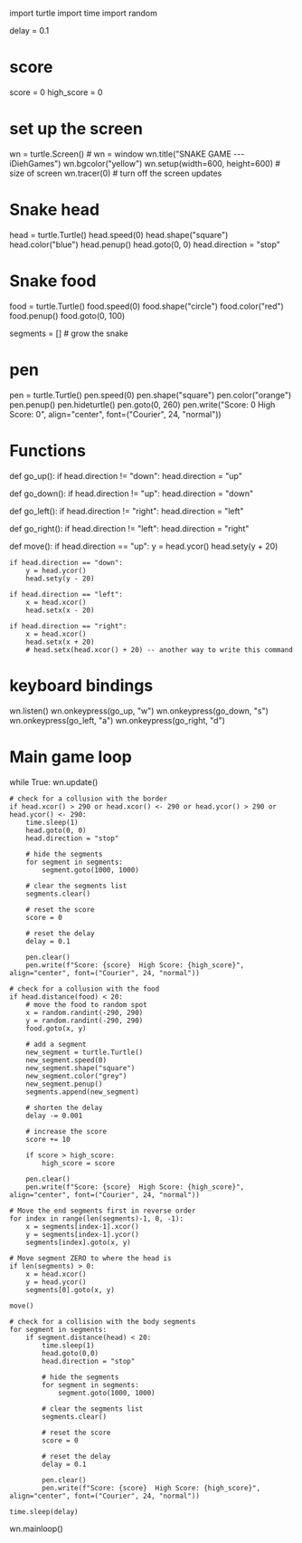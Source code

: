 import turtle
import time
import random

delay = 0.1

# score
score = 0
high_score = 0

# set up the screen
wn = turtle.Screen()  # wn = window
wn.title("SNAKE GAME --- iDiehGames")
wn.bgcolor("yellow")
wn.setup(width=600, height=600)  # size of screen
wn.tracer(0)  # turn off the screen updates

# Snake head
head = turtle.Turtle()
head.speed(0)
head.shape("square")
head.color("blue")
head.penup()
head.goto(0, 0)
head.direction = "stop"

# Snake food
food = turtle.Turtle()
food.speed(0)
food.shape("circle")
food.color("red")
food.penup()
food.goto(0, 100)

segments = [] # grow the snake

# pen
pen = turtle.Turtle()
pen.speed(0)
pen.shape("square")
pen.color("orange")
pen.penup()
pen.hideturtle()
pen.goto(0, 260)
pen.write("Score: 0  High Score: 0", align="center", font=("Courier", 24, "normal"))

# Functions
def go_up():
    if head.direction != "down":
        head.direction = "up"

def go_down():
    if head.direction != "up":
        head.direction = "down"

def go_left():
    if head.direction != "right":
        head.direction = "left"

def go_right():
    if head.direction != "left":
        head.direction = "right"

def move():
    if head.direction == "up":
        y = head.ycor()
        head.sety(y + 20)

    if head.direction == "down":
        y = head.ycor()
        head.sety(y - 20)

    if head.direction == "left":
        x = head.xcor()
        head.setx(x - 20)

    if head.direction == "right":
        x = head.xcor()
        head.setx(x + 20)
        # head.setx(head.xcor() + 20) -- another way to write this command

# keyboard bindings
wn.listen()
wn.onkeypress(go_up, "w")
wn.onkeypress(go_down, "s")
wn.onkeypress(go_left, "a")
wn.onkeypress(go_right, "d")

# Main game loop
while True:
    wn.update()

    # check for a collusion with the border
    if head.xcor() > 290 or head.xcor() <- 290 or head.ycor() > 290 or head.ycor() <- 290:
        time.sleep(1)
        head.goto(0, 0)
        head.direction = "stop"

        # hide the segments
        for segment in segments:
            segment.goto(1000, 1000)

        # clear the segments list
        segments.clear()

        # reset the score
        score = 0

        # reset the delay
        delay = 0.1

        pen.clear()
        pen.write(f"Score: {score}  High Score: {high_score}", align="center", font=("Courier", 24, "normal"))

    # check for a collusion with the food
    if head.distance(food) < 20:
        # move the food to random spot
        x = random.randint(-290, 290)
        y = random.randint(-290, 290)
        food.goto(x, y)

        # add a segment
        new_segment = turtle.Turtle()
        new_segment.speed(0)
        new_segment.shape("square")
        new_segment.color("grey")
        new_segment.penup()
        segments.append(new_segment)

        # shorten the delay
        delay -= 0.001

        # increase the score
        score += 10

        if score > high_score:
            high_score = score

        pen.clear()
        pen.write(f"Score: {score}  High Score: {high_score}", align="center", font=("Courier", 24, "normal"))

    # Move the end segments first in reverse order
    for index in range(len(segments)-1, 0, -1):
        x = segments[index-1].xcor()
        y = segments[index-1].ycor()
        segments[index].goto(x, y)

    # Move segment ZERO to where the head is
    if len(segments) > 0:
        x = head.xcor()
        y = head.ycor()
        segments[0].goto(x, y)

    move()

    # check for a collision with the body segments
    for segment in segments:
        if segment.distance(head) < 20:
            time.sleep(1)
            head.goto(0,0)
            head.direction = "stop"

            # hide the segments
            for segment in segments:
                segment.goto(1000, 1000)

            # clear the segments list
            segments.clear()

            # reset the score
            score = 0

            # reset the delay
            delay = 0.1

            pen.clear()
            pen.write(f"Score: {score}  High Score: {high_score}", align="center", font=("Courier", 24, "normal"))

    time.sleep(delay)

wn.mainloop()

